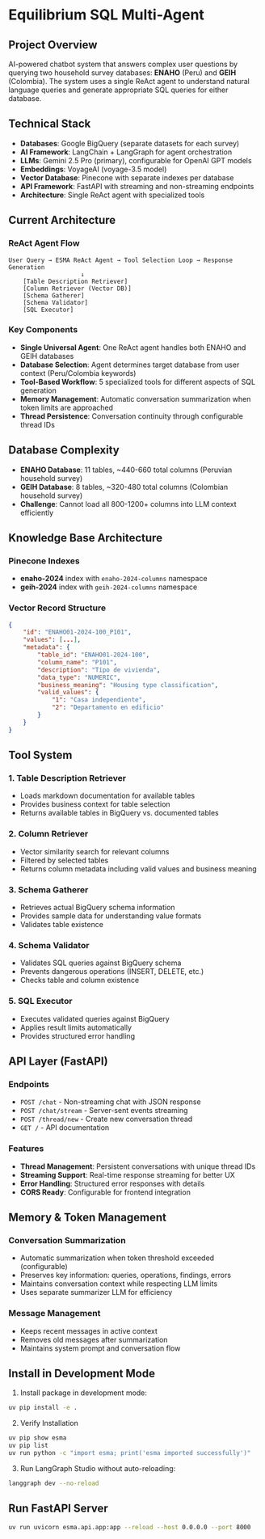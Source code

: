 # Equilibrium SQL Multi-Agent

## Project Overview
AI-powered chatbot system that answers complex user questions by querying two household survey databases: **ENAHO** (Peru) and **GEIH** (Colombia). The system uses a single ReAct agent to understand natural language queries and generate appropriate SQL queries for either database.

## Technical Stack
- **Databases**: Google BigQuery (separate datasets for each survey)
- **AI Framework**: LangChain + LangGraph for agent orchestration
- **LLMs**: Gemini 2.5 Pro (primary), configurable for OpenAI GPT models
- **Embeddings**: VoyageAI (voyage-3.5 model)
- **Vector Database**: Pinecone with separate indexes per database
- **API Framework**: FastAPI with streaming and non-streaming endpoints
- **Architecture**: Single ReAct agent with specialized tools

## Current Architecture

### ReAct Agent Flow
```
User Query → ESMA ReAct Agent → Tool Selection Loop → Response Generation
                    ↓
    [Table Description Retriever]
    [Column Retriever (Vector DB)]
    [Schema Gatherer]
    [Schema Validator] 
    [SQL Executor]
```

### Key Components
- **Single Universal Agent**: One ReAct agent handles both ENAHO and GEIH databases
- **Database Selection**: Agent determines target database from user context (Peru/Colombia keywords)
- **Tool-Based Workflow**: 5 specialized tools for different aspects of SQL generation
- **Memory Management**: Automatic conversation summarization when token limits are approached
- **Thread Persistence**: Conversation continuity through configurable thread IDs

## Database Complexity
- **ENAHO Database**: 11 tables, ~440-660 total columns (Peruvian household survey)
- **GEIH Database**: 8 tables, ~320-480 total columns (Colombian household survey)
- **Challenge**: Cannot load all 800-1200+ columns into LLM context efficiently

## Knowledge Base Architecture

### Pinecone Indexes
- **enaho-2024** index with `enaho-2024-columns` namespace
- **geih-2024** index with `geih-2024-columns` namespace

### Vector Record Structure
```json
{
    "id": "ENAHO01-2024-100_P101",
    "values": [...],  
    "metadata": {
        "table_id": "ENAHO01-2024-100",
        "column_name": "P101", 
        "description": "Tipo de vivienda",
        "data_type": "NUMERIC",
        "business_meaning": "Housing type classification",
        "valid_values": {
            "1": "Casa independiente",
            "2": "Departamento en edificio"
        }
    }
}
```

## Tool System

### 1. Table Description Retriever
- Loads markdown documentation for available tables
- Provides business context for table selection
- Returns available tables in BigQuery vs. documented tables

### 2. Column Retriever  
- Vector similarity search for relevant columns
- Filtered by selected tables
- Returns column metadata including valid values and business meaning

### 3. Schema Gatherer
- Retrieves actual BigQuery schema information
- Provides sample data for understanding value formats
- Validates table existence

### 4. Schema Validator
- Validates SQL queries against BigQuery schema
- Prevents dangerous operations (INSERT, DELETE, etc.)
- Checks table and column existence

### 5. SQL Executor
- Executes validated queries against BigQuery
- Applies result limits automatically
- Provides structured error handling

## API Layer (FastAPI)

### Endpoints
- `POST /chat` - Non-streaming chat with JSON response
- `POST /chat/stream` - Server-sent events streaming
- `POST /thread/new` - Create new conversation thread
- `GET /` - API documentation

### Features
- **Thread Management**: Persistent conversations with unique thread IDs
- **Streaming Support**: Real-time response streaming for better UX
- **Error Handling**: Structured error responses with details
- **CORS Ready**: Configurable for frontend integration

## Memory & Token Management

### Conversation Summarization
- Automatic summarization when token threshold exceeded (configurable)
- Preserves key information: queries, operations, findings, errors
- Maintains conversation context while respecting LLM limits
- Uses separate summarizer LLM for efficiency

### Message Management
- Keeps recent messages in active context
- Removes old messages after summarization
- Maintains system prompt and conversation flow

## Install in Development Mode

1. Install package in development mode:

```bash
uv pip install -e .
```

2. Verify Installation

```bash
uv pip show esma
uv pip list
uv run python -c "import esma; print('esma imported successfully')"
```

3. Run LangGraph Studio without auto-reloading:

```bash
langgraph dev --no-reload
```

## Run FastAPI Server

```bash
uv run uvicorn esma.api.app:app --reload --host 0.0.0.0 --port 8000
```
